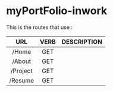 # myPortFolio-inwork

This is the routes that use :

| URL     |            VERB           | DESCRIPTION              
|:-------:|:--------------------------:|:--------------------:
|/Home      | GET       |   |
|/About  | GET       |  |
|/Project      | GET      |  |
|/Resume  | GET |  |

